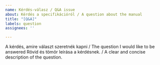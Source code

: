```yaml
---
name: Kérdés-válasz / Q&A issue
about: Kérdés a specifikációról / A question about the manual
title: "[Q&A]"
labels: question
assignees: ''

---
```


A kérdés, amire választ szeretnék kapni / The question I would like to be answered
Rövid és tömör leírása a kérdésnek. / A clear and concise description of the question.
